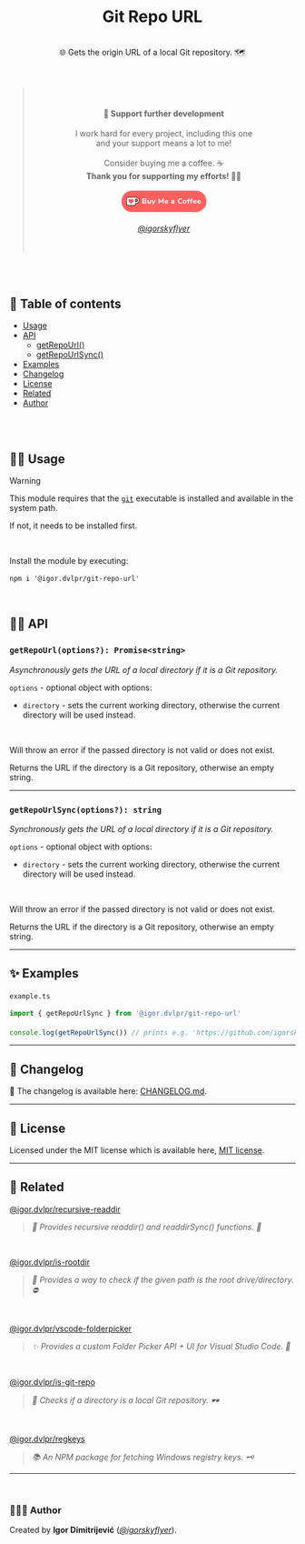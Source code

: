 <h1 align="center">Git Repo URL</h1>

<br>

<div align="center">
  🌐 Gets the origin URL of a local Git repository. 🗺️
</div>

<br>
<br>

<div align="center">
  <blockquote>
    <br>
    <h4>💖 Support further development</h4>
    <span>I work hard for every project, including this one
    <br>
    and your support means a lot to me!
    <br>
    <br>
    Consider buying me a coffee. ☕
    <br>
    <strong>Thank you for supporting my efforts! 🙏😊</strong></span>
    <br>
    <br>
    <a href="https://ko-fi.com/igorskyflyer" target="_blank"><img src="https://raw.githubusercontent.com/igorskyflyer/igorskyflyer/main/assets/ko-fi.png" alt="Donate to igorskyflyer" width="150"></a>
    <br>
    <br>
    <a href="https://github.com/igorskyflyer"><em>@igorskyflyer</em></a>
    <br>
    <br>
    <br>
  </blockquote>
</div>

<br>
<br>

## 📃 Table of contents

- [Usage](#-usage)
- [API](#-api)
  - [getRepoUrl()](#getrepourloptions-promisestring)
  - [getRepoUrlSync()](#getrepourlsyncoptions-string)
- [Examples](#-examples)
- [Changelog](#-changelog)
- [License](#-license)
- [Related](#-related)
- [Author](#-author)

<br>
<br>

## 🕵🏼 Usage

> [!WARNING]
> This module requires that the [`git`](https://git-scm.com) executable is installed and available in the system path.
>
> If not, it needs to be installed first.
>

<br>

Install the module by executing:

```shell
npm i '@igor.dvlpr/git-repo-url'
```

<br>

## 🤹🏼 API

### `getRepoUrl(options?): Promise<string>`

*Asynchronously gets the URL of a local directory if it is a Git repository.*  

`options` - optional object with options:
  - `directory` - sets the current working directory, otherwise the current directory will be used instead.  
  
<br>

Will throw an error if the passed directory is not valid or does not exist.

Returns the URL if the directory is a Git repository, otherwise an empty string.

---

### `getRepoUrlSync(options?): string`

*Synchronously gets the URL of a local directory if it is a Git repository.*  

`options` - optional object with options:
  - `directory` - sets the current working directory, otherwise the current directory will be used instead.  

<br>

Will throw an error if the passed directory is not valid or does not exist.

Returns the URL if the directory is a Git repository, otherwise an empty string.

---

## ✨ Examples

`example.ts`
```ts
import { getRepoUrlSync } from '@igor.dvlpr/git-repo-url'

console.log(getRepoUrlSync()) // prints e.g. 'https://github.com/igorskyflyer/npm-duoscribi'
```

---

## 📝 Changelog

📑 The changelog is available here: [CHANGELOG.md](https://github.com/igorskyflyer/npm-git-repo-url/blob/main/CHANGELOG.md).

---

## 🪪 License

Licensed under the MIT license which is available here, [MIT license](https://github.com/igorskyflyer/npm-git-repo-url/blob/main/LICENSE).

---

## 🧬 Related

[@igor.dvlpr/recursive-readdir](https://www.npmjs.com/package/@igor.dvlpr/recursive-readdir)

> _📖 Provides recursive readdir() and readdirSync() functions. 📁_

<br>

[@igor.dvlpr/is-rootdir](https://www.npmjs.com/package/@igor.dvlpr/is-rootdir)

> _🔼 Provides a way to check if the given path is the root drive/directory. ⛔_

<br>

[@igor.dvlpr/vscode-folderpicker](https://www.npmjs.com/package/@igor.dvlpr/vscode-folderpicker)

> _✨ Provides a custom Folder Picker API + UI for Visual Studio Code. 🎨_

<br>

[@igor.dvlpr/is-git-repo](https://www.npmjs.com/package/@igor.dvlpr/is-git-repo)

> _🐸 Checks if a directory is a local Git repository. 🕶️_

<br>

[@igor.dvlpr/regkeys](https://www.npmjs.com/package/@igor.dvlpr/regkeys)

> _📚 An NPM package for fetching Windows registry keys. 🗝_

---

<br>

### 👨🏻‍💻 Author
Created by **Igor Dimitrijević** ([*@igorskyflyer*](https://github.com/igorskyflyer/)).
